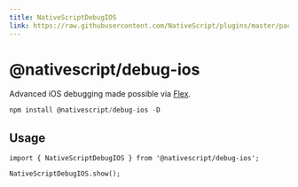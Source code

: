 ```yaml
---
title: NativeScriptDebugIOS
link: https://raw.githubusercontent.com/NativeScript/plugins/master/packages/debug-ios/README.md
---
```


# @nativescript/debug-ios

Advanced iOS debugging made possible via [Flex](https://github.com/FLEXTool/FLEX).

```javascript
npm install @nativescript/debug-ios -D
```

## Usage

```
import { NativeScriptDebugIOS } from '@nativescript/debug-ios';

NativeScriptDebugIOS.show();
```
